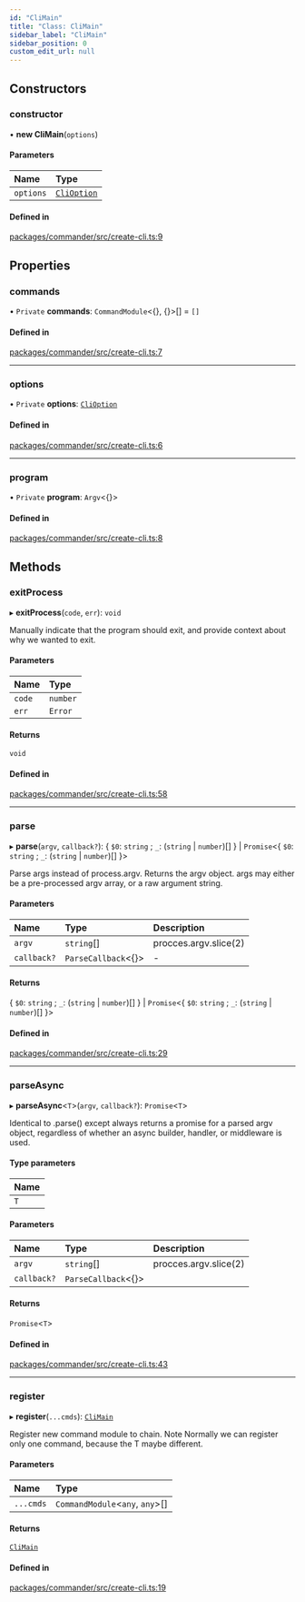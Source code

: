 ```yaml
---
id: "CliMain"
title: "Class: CliMain"
sidebar_label: "CliMain"
sidebar_position: 0
custom_edit_url: null
---
```


## Constructors

### constructor

• **new CliMain**(`options`)

#### Parameters

| Name      | Type                                      |
| :-------- | :---------------------------------------- |
| `options` | [`CliOption`](../interfaces/CliOption.md) |

#### Defined in

[packages/commander/src/create-cli.ts:9](https://github.com/armitjs/armit/blob/18cfa59/packages/commander/src/create-cli.ts#L9)

## Properties

### commands

• `Private` **commands**: `CommandModule`<{}, {}\>[] = `[]`

#### Defined in

[packages/commander/src/create-cli.ts:7](https://github.com/armitjs/armit/blob/18cfa59/packages/commander/src/create-cli.ts#L7)

---

### options

• `Private` **options**: [`CliOption`](../interfaces/CliOption.md)

#### Defined in

[packages/commander/src/create-cli.ts:6](https://github.com/armitjs/armit/blob/18cfa59/packages/commander/src/create-cli.ts#L6)

---

### program

• `Private` **program**: `Argv`<{}\>

#### Defined in

[packages/commander/src/create-cli.ts:8](https://github.com/armitjs/armit/blob/18cfa59/packages/commander/src/create-cli.ts#L8)

## Methods

### exitProcess

▸ **exitProcess**(`code`, `err`): `void`

Manually indicate that the program should exit, and provide context about why we wanted to exit.

#### Parameters

| Name   | Type     |
| :----- | :------- |
| `code` | `number` |
| `err`  | `Error`  |

#### Returns

`void`

#### Defined in

[packages/commander/src/create-cli.ts:58](https://github.com/armitjs/armit/blob/18cfa59/packages/commander/src/create-cli.ts#L58)

---

### parse

▸ **parse**(`argv`, `callback?`): { `$0`: `string` ; `_`: (`string` \| `number`)[] } \| `Promise`<{ `$0`: `string` ; `_`: (`string` \| `number`)[] }\>

Parse args instead of process.argv. Returns the argv object. args may either be a pre-processed argv array, or a raw argument string.

#### Parameters

| Name        | Type                 | Description           |
| :---------- | :------------------- | :-------------------- |
| `argv`      | `string`[]           | procces.argv.slice(2) |
| `callback?` | `ParseCallback`<{}\> | -                     |

#### Returns

{ `$0`: `string` ; `_`: (`string` \| `number`)[] } \| `Promise`<{ `$0`: `string` ; `_`: (`string` \| `number`)[] }\>

#### Defined in

[packages/commander/src/create-cli.ts:29](https://github.com/armitjs/armit/blob/18cfa59/packages/commander/src/create-cli.ts#L29)

---

### parseAsync

▸ **parseAsync**<`T`\>(`argv`, `callback?`): `Promise`<`T`\>

Identical to .parse() except always returns a promise for a parsed argv object, regardless of whether an async builder, handler, or middleware is used.

#### Type parameters

| Name |
| :--- |
| `T`  |

#### Parameters

| Name        | Type                 | Description           |
| :---------- | :------------------- | :-------------------- |
| `argv`      | `string`[]           | procces.argv.slice(2) |
| `callback?` | `ParseCallback`<{}\> |                       |

#### Returns

`Promise`<`T`\>

#### Defined in

[packages/commander/src/create-cli.ts:43](https://github.com/armitjs/armit/blob/18cfa59/packages/commander/src/create-cli.ts#L43)

---

### register

▸ **register**(`...cmds`): [`CliMain`](CliMain.md)

Register new command module to chain.
Note Normally we can register only one command, because the T maybe different.

#### Parameters

| Name      | Type                             |
| :-------- | :------------------------------- |
| `...cmds` | `CommandModule`<`any`, `any`\>[] |

#### Returns

[`CliMain`](CliMain.md)

#### Defined in

[packages/commander/src/create-cli.ts:19](https://github.com/armitjs/armit/blob/18cfa59/packages/commander/src/create-cli.ts#L19)
